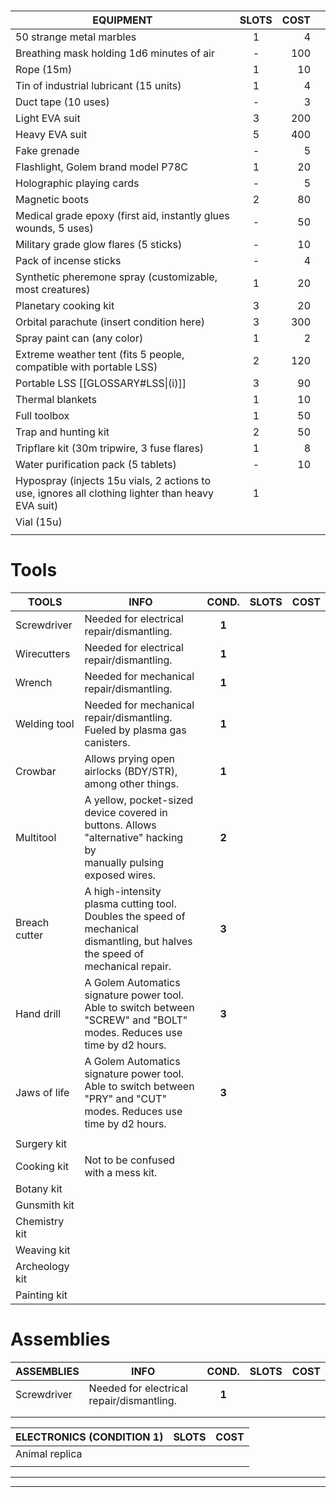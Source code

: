 
# 

| **EQUIPMENT**                                                                                     | **SLOTS** | **COST** |     |
| ------------------------------------------------------------------------------------------------- | :-------: | -------: | --- |
| 50 strange metal marbles                                                                          |     1     |        4 |     |
| Breathing mask holding 1d6 minutes of air                                                         |     -     |      100 |     |
| Rope (15m)                                                                                        |     1     |       10 |     |
| Tin of industrial lubricant (15 units)                                                            |     1     |        4 |     |
| Duct tape (10 uses)                                                                               |     -     |        3 |     |
| Light EVA suit                                                                                    |     3     |      200 |     |
| Heavy EVA suit                                                                                    |     5     |      400 |     |
| Fake grenade                                                                                      |     -     |        5 |     |
| Flashlight, Golem brand model P78C                                                                |     1     |       20 |     |
| Holographic playing cards                                                                         |     -     |        5 |     |
| Magnetic boots                                                                                    |     2     |       80 |     |
| Medical grade epoxy (first aid, instantly glues wounds, 5 uses)                                   |     -     |       50 |     |
| Military grade glow flares (5 sticks)                                                             |     -     |       10 |     |
| Pack of incense sticks                                                                            |     -     |        4 |     |
| Synthetic pheremone spray (customizable, most creatures)                                          |     1     |       20 |     |
| Planetary cooking kit                                                                             |     3     |       20 |     |
| Orbital parachute (insert condition here)                                                         |     3     |      300 |     |
| Spray paint can (any color)                                                                       |     1     |        2 |     |
| Extreme weather tent (fits 5 people, compatible with portable LSS)                                |     2     |      120 |     |
| Portable LSS [[GLOSSARY#LSS\|(i)]]                                                                |     3     |       90 |     |
| Thermal blankets                                                                                  |     1     |       10 |     |
| Full toolbox                                                                                      |     1     |       50 |     |
| Trap and hunting kit                                                                              |     2     |       50 |     |
| Tripflare kit (30m tripwire, 3 fuse flares)                                                       |     1     |        8 |     |
| Water purification pack (5 tablets)                                                               |     -     |       10 |     |
| Hypospray (injects 15u vials, 2 actions to use, ignores all clothing lighter than heavy EVA suit) |     1     |          |     |
| Vial (15u)                                                                                        |           |          |     |
|                                                                                                   |           |          |     |

# Tools

| **TOOLS**      | **INFO**                                                                                                                               | **COND.** | **SLOTS** | **COST** |
| -------------- | -------------------------------------------------------------------------------------------------------------------------------------- | :-------: | :-------: | -------: |
| Screwdriver    | Needed for electrical repair/dismantling.                                                                                              |   **1**   |           |          |
| Wirecutters    | Needed for electrical repair/dismantling.                                                                                              |   **1**   |           |          |
| Wrench         | Needed for mechanical repair/dismantling.                                                                                              |   **1**   |           |          |
| Welding tool   | Needed for mechanical repair/dismantling.<br>Fueled by plasma gas canisters.                                                           |   **1**   |           |          |
| Crowbar        | Allows prying open airlocks (BDY/STR),<br>among other things.                                                                          |   **1**   |           |          |
| Multitool      | A yellow, pocket-sized device covered in<br>buttons. Allows "alternative" hacking by<br>manually pulsing exposed wires.                |   **2**   |           |          |
| Breach cutter  | A high-intensity plasma cutting tool.<br>Doubles the speed of mechanical<br>dismantling, but halves the speed of<br>mechanical repair. |   **3**   |           |          |
| Hand drill     | A Golem Automatics signature power tool.<br>Able to switch between "SCREW" and "BOLT"<br>modes. Reduces use time by d2 hours.          |   **3**   |           |          |
| Jaws of life   | A Golem Automatics signature power tool.<br>Able to switch between "PRY" and "CUT"<br>modes. Reduces use time by d2 hours.             |   **3**   |           |          |
|                |                                                                                                                                        |           |           |          |
| Surgery kit    |                                                                                                                                        |           |           |          |
| Cooking kit    | Not to be confused with a mess kit.                                                                                                    |           |           |          |
| Botany kit     |                                                                                                                                        |           |           |          |
| Gunsmith kit   |                                                                                                                                        |           |           |          |
| Chemistry kit  |                                                                                                                                        |           |           |          |
| Weaving kit    |                                                                                                                                        |           |           |          |
| Archeology kit |                                                                                                                                        |           |           |          |
| Painting kit   |                                                                                                                                        |           |           |          |

# Assemblies

| **ASSEMBLIES** | **INFO**                                  | **COND.** | **SLOTS** | **COST** |
| -------------- | ----------------------------------------- | :-------: | :-------: | -------: |
| Screwdriver    | Needed for electrical repair/dismantling. |   **1**   |           |          |
|                |                                           |           |           |          |
|                |                                           |           |           |          |



| **ELECTRONICS** (CONDITION 1) | **SLOTS** | **COST** |
| ----------------------------- | --------- | -------- |
| Animal replica                |           |          |
|                               |           |          |



---
---
